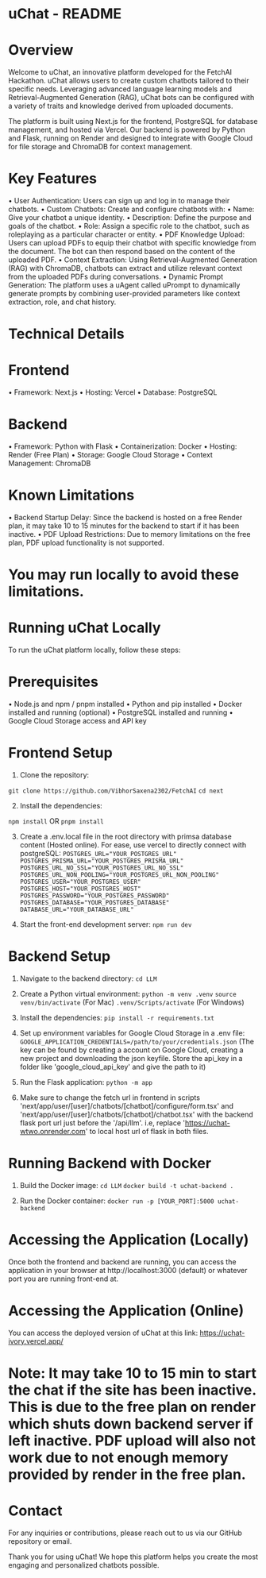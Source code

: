# uChat - README

# Overview

Welcome to uChat, an innovative platform developed for the FetchAI Hackathon. uChat allows users to create custom chatbots tailored to their specific needs. Leveraging advanced language learning models and Retrieval-Augmented Generation (RAG), uChat bots can be configured with a variety of traits and knowledge derived from uploaded documents.

The platform is built using Next.js for the frontend, PostgreSQL for database management, and hosted via Vercel. Our backend is powered by Python and Flask, running on Render and designed to integrate with Google Cloud for file storage and ChromaDB for context management.

# Key Features

  •	User Authentication: Users can sign up and log in to manage their chatbots.
	•	Custom Chatbots: Create and configure chatbots with:
	•	Name: Give your chatbot a unique identity.
	•	Description: Define the purpose and goals of the chatbot.
	•	Role: Assign a specific role to the chatbot, such as roleplaying as a particular character or entity.
	•	PDF Knowledge Upload: Users can upload PDFs to equip their chatbot with specific knowledge from the document. The bot can then respond based on the content of the uploaded PDF.
	•	Context Extraction: Using Retrieval-Augmented Generation (RAG) with ChromaDB, chatbots can extract and utilize relevant context from the uploaded PDFs during conversations.
	•	Dynamic Prompt Generation: The platform uses a uAgent called uPrompt to dynamically generate prompts by combining user-provided parameters like context extraction, role, and chat       history.

# Technical Details

# Frontend

  •	Framework: Next.js
	•	Hosting: Vercel
	•	Database: PostgreSQL

# Backend

  •	Framework: Python with Flask
	•	Containerization: Docker
	•	Hosting: Render (Free Plan)
	•	Storage: Google Cloud Storage
	•	Context Management: ChromaDB

 # Known Limitations

  •	Backend Startup Delay: Since the backend is hosted on a free Render plan, it may take 10 to 15 minutes for the backend to start if it has been inactive.
	•	PDF Upload Restrictions: Due to memory limitations on the free plan, PDF upload functionality is not supported.
   # You may run locally to avoid these limitations.

# Running uChat Locally

To run the uChat platform locally, follow these steps:

# Prerequisites

  •	Node.js and npm / pnpm installed
	•	Python and pip installed
	•	Docker installed and running (optional)
	•	PostgreSQL installed and running
	•	Google Cloud Storage access and API key

 # Frontend Setup

  1.	Clone the repository:
     
  ```git clone https://github.com/VibhorSaxena2302/FetchAI```
  ```cd next```

  2.	Install the dependencies:

  ```npm install```
        OR
  ```pnpm install```

  3.	Create a .env.local file in the root directory with primsa database content (Hosted online). For ease, use vercel to directly connect with postgreSQL:
  ```POSTGRES_URL="YOUR_POSTGRES_URL"```
  ```POSTGRES_PRISMA_URL="YOUR_POSTGRES_PRISMA_URL"```
  ```POSTGRES_URL_NO_SSL="YOUR_POSTGRES_URL_NO_SSL"```
  ```POSTGRES_URL_NON_POOLING="YOUR_POSTGRES_URL_NON_POOLING"```
  ```POSTGRES_USER="YOUR_POSTGRES_USER"```
  ```POSTGRES_HOST="YOUR_POSTGRES_HOST"```
  ```POSTGRES_PASSWORD="YOUR_POSTGRES_PASSWORD"```
  ```POSTGRES_DATABASE="YOUR_POSTGRES_DATABASE"```
  ```DATABASE_URL="YOUR_DATABASE_URL"```

  4.	Start the front-end development server:
  ```npm run dev```

# Backend Setup

  1.	Navigate to the backend directory:
  ```cd LLM```

  2.	Create a Python virtual environment:
  ```python -m venv .venv```
  ```source venv/bin/activate``` (For Mac)
  ```.venv/Scripts/activate``` (For Windows)

  3.	Install the dependencies:
  ```pip install -r requirements.txt```

  4.	Set up environment variables for Google Cloud Storage in a .env file:
  ```GOOGLE_APPLICATION_CREDENTIALS=/path/to/your/credentials.json```
  (The key can be found by creating a account on Google Cloud, creating a new project and downloading the json keyfile. Store the api_key in a folder like 'google_cloud_api_key' and      give the path to it)

  5.	Run the Flask application:
  ```python -m app```

  6.  Make sure to change the fetch url in frontend in scripts 'next/app/user/[user]/chatbots/[chatbot]/configure/form.tsx' and 'next/app/user/[user]/chatbots/[chatbot]/chatbot.tsx'     with the backend flask port url just before the '/api/llm'. i.e, replace 'https://uchat-wtwo.onrender.com' to local host url of flask in both files.

# Running Backend with Docker

  1.	Build the Docker image:
  ```cd LLM```
  ```docker build -t uchat-backend .```

  2.	Run the Docker container:
  ```docker run -p [YOUR_PORT]:5000 uchat-backend```

# Accessing the Application (Locally)

  Once both the frontend and backend are running, you can access the application in your browser at http://localhost:3000 (default) or whatever port you are running front-end at.

# Accessing the Application (Online)

  You can access the deployed version of uChat at this link: https://uchat-ivory.vercel.app/
  # Note: It may take 10 to 15 min to start the chat if the site has been inactive. This is due to the free plan on render which shuts down backend server if left inactive. PDF upload    will also not work due to not enough memory provided by render in the free plan.

# Contact

For any inquiries or contributions, please reach out to us via our GitHub repository or email.

Thank you for using uChat! We hope this platform helps you create the most engaging and personalized chatbots possible.

    
